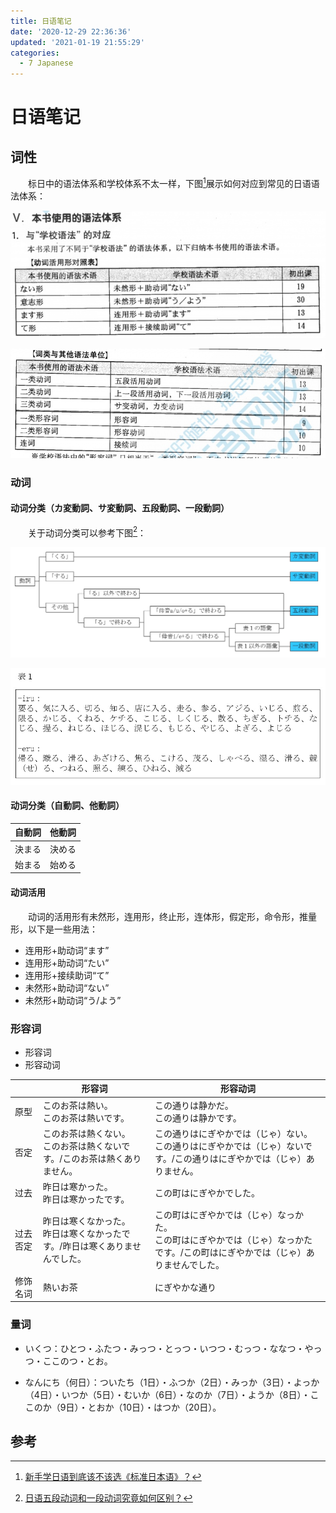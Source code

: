 ```yaml
---
title: 日语笔记
date: '2020-12-29 22:36:36'
updated: '2021-01-19 21:55:29'
categories:
  - 7 Japanese
---
```




# 日语笔记

## 词性

　　标日中的语法体系和学校体系不太一样，下图[^2]展示如何对应到常见的日语语法体系：

![](Japanese_Notes/3.jpg)

![](Japanese_Notes/4.jpg)

### 动词

#### 动词分类（カ変動詞、サ変動詞、五段動詞、一段動詞）

　　关于动词分类可以参考下图[^1]：

![](Japanese_Notes/1.jpg)

![](Japanese_Notes/2.jpg)

#### 动词分类（自動詞、他動詞）

| 自動詞 | 他動詞 |
| :-: | :-: |
| 決まる | 決める |
| 始まる | 始める |

#### 动词活用

　　动词的活用形有未然形，连用形，终止形，连体形，假定形，命令形，推量形，以下是一些用法：

- 连用形+助动词“ます”
- 连用形+助动词“たい”
- 连用形+接续助词“て”
- 未然形+助动词“ない”
- 未然形+助动词“う/よう”

### 形容词

- 形容词
- 形容动词

 

|      | 形容词 | 形容动词 |
| ---- | ---- | ---- |
| 原型 | このお茶は熱い。<br/>このお茶は熱いです。 | この通りは静かだ。<br/>この通りは静かです。 |
| 否定 | このお茶は熱くない。<br/>このお茶は熱くないです。/このお茶は熱くありません。 | この通りはにぎやかでは（じゃ）ない。<br/>この通りはにぎやかでは（じゃ）ないです。/この通りはにぎやかでは（じゃ）ありません。 |
| 过去 | 昨日は寒かった。<br/>昨日は寒かったです。 | この町はにぎやかでした。 |
| 过去否定 | 昨日は寒くなかった。<br/>昨日は寒くなかったです。/昨日は寒くありませんでした。 | この町はにぎやかでは（じゃ）なっかた。<br/>この町はにぎやかでは（じゃ）なっかたです。/この町はにぎやかでは（じゃ）ありませんでした。 |
| 修饰名词 | 熱いお茶 | にぎやかな通り |

### 量词

- いくつ：ひとつ・ふたつ・みっつ・とっつ・いつつ・むっつ・ななつ・やっつ・ここのつ・とお。

- なんにち（何日）：ついたち（1日）・ふつか（2日）・みっか（3日）・よっか（4日）・いつか（5日）・むいか（6日）・なのか（7日）・ようか（8日）・ここのか（9日）・とおか（10日）・はつか（20日）。



## 参考

[^1]: [日语五段动词和一段动词究竟如何区别？](https://www.zhihu.com/question/20279652/answer/215967953)
[^2]: [新手学日语到底该不该选《标准日本语》？](https://zhuanlan.zhihu.com/p/35340677)
